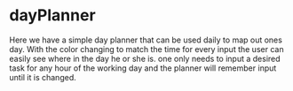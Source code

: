 # dayPlanner

Here we have a simple day planner that can be used daily to map out ones day. With the color changing to match the time for every input the user can easily see where in the day he or she is. 
one only needs to input a desired task for any hour of the working day and the planner will remember input until it is changed.

